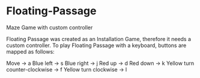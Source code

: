 # Floating-Passage
Maze Game with custom controller

Floating Passage was created as an Installation Game, therefore it needs a custom controller.
To play Floating Passage with a keyboard, buttons are mapped as follows:

Move -> a
Blue left -> s
Blue right -> j
Red up -> d
Red down -> k
Yellow turn counter-clockwise -> f
Yellow turn clockwise -> l
